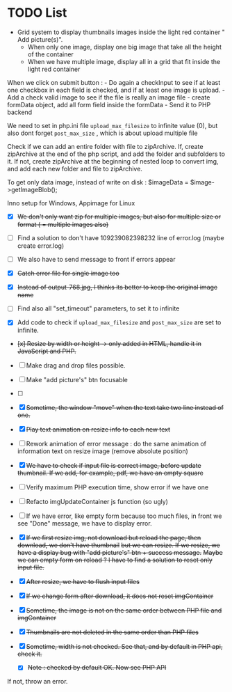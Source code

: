 # TODO List

- Grid system to display thumbnails images inside the light red container
" Add picture(s)".
    - When only one image, display one big image that take all the height of the
    container
    - When we have multiple image, display all in a grid that fit inside the
    light red container

When we click on submit button :
    - Do again a checkInput to see if at least one checkbox in each field is checked,
    and if at least one image is upload.
    - Add a check valid image to see if the file is really an image file
    - create formData object, add all form field inside the formData
    - Send it to PHP backend

We need to set in php.ini file `upload_max_filesize` to infinite value (0),
but also dont forget `post_max_size` , which is about upload multiple file

Check if we can add an entire folder with file to zipArchive. If, create zipArchive
at the end of the php script, and add the folder and subfolders to it.
If not, create zipArchive at the beginning of nested loop to convert img, and add
each new folder and file to zipArchive.

To get only data image, instead of write on disk : $imageData = $image->getImageBlob();

Inno setup for Windows, Appimage for Linux

- [x] ~~We don't only want zip for multiple images, but also for multiple size or format ( = multiple images also)~~
  
- [ ] Find a solution to don't have 109239082398232 line of error.log (maybe create error<date>.log)

- [ ] We also have to send message to front if errors appear 

- [x] ~~Catch error file for single image too~~
  
- [x] ~~Instead of output-768.jpg, I thinks its better to keep the original image name~~

- [ ] Find also all "set_timeout" parameters, to set it to infinite 

- [x] Add code to check if `upload_max_filesize` and `post_max_size` are set to infinite.

- ~~[x] Resize by width or height -> only added in HTML, handle it in JavaScript and PHP.~~

- [ ] Make drag and drop files possible.

- [ ] Make "add picture's" btn focusable 

- [ ] 

- [x] ~~Sometime, the window "move" when the text take two line instead of one.~~

- [x] ~~Play text animation on resize info to each new text~~

- [ ] Rework animation of error message : do the same animation of information text on resize image (remove absolute position)

- [x] ~~We have to check if input file is correct image, before update thumbnail. If we add, for example, pdf, we have an empty square~~

- [ ] Verify maximum PHP execution time, show error if we have one

- [ ] Refacto imgUpdateContainer js function (so ugly) 

- [ ] If we have error, like empty form because too much files, in front we see "Done" message, we have to display error.

- [x] ~~If we first resize img, not download but reload the page, then download, we don't have thumbnail~~
~~but we can resize. If we resize, we have a display bug with "add picture's" btn + success message.~~
~~Maybe we can empty form on reload ? I have to find a solution to reset only input file.~~

- [x] ~~After resize, we have to flush input files~~

- [x] ~~If we change form after download, it does not reset imgContainer~~

- [x] ~~Sometime, the image is not on the same order between PHP file and imgContainer~~  

- [x] ~~Thumbnails are not deleted in the same order than PHP files~~ 

- [x] ~~Sometime, width is not checked. See that, and by default in PHP api, check it.~~
  - [x] ~~Note : checked by default OK. Now see PHP API~~


If not, throw an error. 
